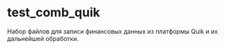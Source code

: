 # test_comb_quik
Набор файлов для записи финансовых данных из платформы Quik и их дальнейшей обработки.
